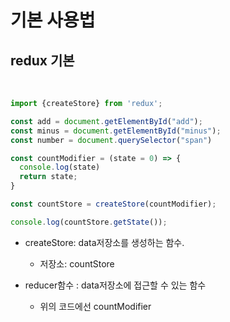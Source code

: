 # 기본 사용법





## redux 기본

<br>

```js
import {createStore} from 'redux';

const add = document.getElementById("add");
const minus = document.getElementById("minus");
const number = document.querySelector("span")

const countModifier = (state = 0) => {
  console.log(state)
  return state;
}

const countStore = createStore(countModifier);

console.log(countStore.getState());
```

* createStore: data저장소를 생성하는 함수.
    - 저장소: countStore

* reducer함수 : data저장소에 접근할 수 있는 함수
    - 위의 코드에선 countModifier
